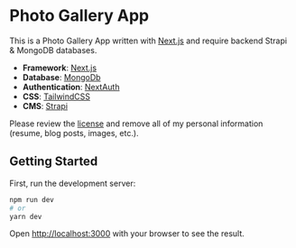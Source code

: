 # Photo Gallery App

This is a Photo Gallery App written with [Next.js](https://nextjs.org/) and require backend Strapi & MongoDB databases.

-   **Framework**: [Next.js](https://nextjs.org/)
-   **Database**: [MongoDb](https://www.mongodb.com)
-   **Authentication**: [NextAuth](https://next-auth.js.org)
-   **CSS**: [TailwindCSS](https://https://tailwindcss.com)
-   **CMS**: [Strapi](https://www.strapi.io)

Please review the [license](https://github.com/ertankayalar/photo-gallery-app/blob/main/LICENSE.txt) and remove all of my personal information (resume, blog posts, images, etc.).

## Getting Started

First, run the development server:

```bash
npm run dev
# or
yarn dev
```

Open [http://localhost:3000](http://localhost:3000) with your browser to see the result.

